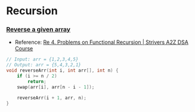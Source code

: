# Recursion

### [Reverse a given array](https://github.com/y-suraj/Data-structures-and-algorithms/blob/main/Recursion/Reverse%20an%20array%20-%20tuf.cpp)
- Reference: [Re 4. Problems on Functional Recursion | Strivers A2Z DSA Course](https://youtu.be/twuC1F6gLI8?list=PLgUwDviBIf0oF6QL8m22w1hIDC1vJ_BHz)
```cpp
// Input: arr = {1,2,3,4,5}
// Output: arr = {5,4,3,2,1}
void reverseArr(int i, int arr[], int n) {
	if (i >= n / 2)
		return;
	swap(arr[i], arr[n - i - 1]);

	reverseArr(i + 1, arr, n);
}
```
